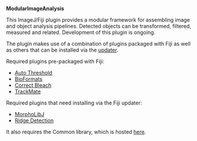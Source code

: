 **ModularImageAnalysis**

This ImageJ/Fiji plugin provides a modular framework for assembling image and object analysis pipelines.  Detected objects can be transformed, filtered, measured and related.  Development of this plugin is ongoing.


The plugin makes use of a combination of plugins packaged with Fiji as well as others that can be installed via the [updater](http://imagej.net/Updater).

Required plugins pre-packaged with Fiji:
- [Auto Threshold](https://github.com/fiji/Auto_Threshold)
- [BioFormats](https://github.com/openmicroscopy/bioformats)
- [Correct Bleach](https://github.com/fiji/CorrectBleach)
- [TrackMate](https://github.com/fiji/TrackMate)

Required plugins that need installing via the Fiji updater:
- [MorphoLibJ](https://github.com/ijpb/MorphoLibJ)
- [Ridge Detection](https://github.com/thorstenwagner/ij-ridgedetection)

It also requires the Common library, which is hosted [here](https://github.com/SJCross/Common).
